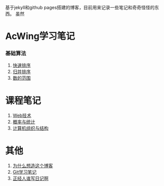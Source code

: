 基于jekyll和github pages搭建的博客，目前用来记录一些笔记和奇奇怪怪的东西。
虽然

# AcWing学习笔记

### 基础算法

1. [快速排序](_posts/acwing/基础算法/2022-10-31-785快速排序.md)
2. [归并排序](_posts/acwing/基础算法/2022-10-31-787归并排序.md)
3. [数的范围](_posts/acwing/基础算法/2022-10-31-789数的范围.md)



# 课程笔记

1. [Web技术](_posts/课程/2022-10-31-Web技术.md)
2. [概率与统计](_posts/课程/2022-10-31-概率与统计.md)
3. [计算机组织与结构](_posts/课程/2022-10-31-计算机组织与结构.md)



# 其他

1. [为什么想造这个博客](2022-10-31-建博客的那些事.md)
2. [Git学习笔记](_posts/others/2022-11-04-Git学习笔记.md)
3. [正经人谁写日记啊](_posts/others/dariy/2022-11-04-正经人谁写日记啊)
